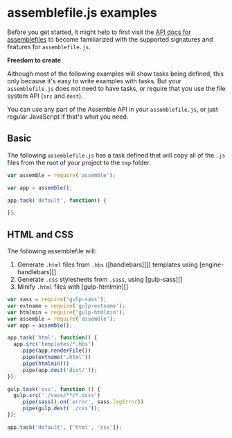 # assemblefile.js examples

Before you get started, it might help to first visit the [API docs for assemblefiles](./api/assemblefile.md) to become familiarized with the supported signatures and features for `assemblefile.js`.

**Freedom to create**

Although most of the following examples will show tasks being defined, this only because it's easy to write examples with tasks. But your `assemblefile.js` does not need to have tasks, or require that you use the file system API (`src` and `dest`).

You can use any part of the Assemble API in your `assemblefile.js`, or just regular JavaScript if that's what you need.

## Basic

The following `assemblefile.js` has a task defined that will copy all of the `.js` files from the root of your project to the `tmp` folder.

```js
var assemble = require('assemble');

var app = assemble();

app.task('default', function() {

});
```

## HTML and CSS

The following assemblefile will:

1. Generate `.html` files from `.hbs` ([handlebars][]) templates using [engine-handlebars][]
1. Generate `.css` stylesheets from `.sass`, using [gulp-sass][]
1. Minify `.html` files with [gulp-htmlmin][]

```js
var sass = require('gulp-sass');
var extname = require('gulp-extname');
var htmlmin = require('gulp-htmlmin');
var assemble = require('assemble');
var app = assemble();

app.task('html', function() {
  app.src('templates/*.hbs')
    .pipe(app.renderFile())
    .pipe(extname('.html'))
    .pipe(htmlmin())
    .pipe(app.dest('dist/'));
});

gulp.task('css', function () {
  gulp.src('./sass/**/*.scss')
    .pipe(sass().on('error', sass.logError))
    .pipe(gulp.dest('./css'));
});

app.task('default', ['html', 'css']);
```

